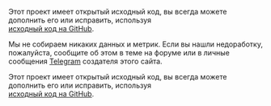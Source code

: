 <p>Этот проект имеет открытый исходный код, вы всегда можете дополнить его или исправить, используя<br><i class="bi bi-github"></i> <a href="https://github.com/1dontkillme/trainingchecker" target="_blank" rel="noopener noreferrer">исходный код на GitHub</a>.</p>
<p>Мы не собираем никаких данных и метрик. Если вы нашли недоработку, пожалуйста, сообщите об этом в теме на форуме или в личные сообщения <a href="https://t.me/m/kZePPo93OTIy" target="_blank" rel="noopener noreferrer"><i class="bi bi-telegram"></i> Telegram</a> создателя этого сайта.</p>
<p>Этот проект имеет открытый исходный код, вы всегда можете дополнить его или исправить, используя<br><i class="bi bi-github"></i> <a href="https://github.com/1dontkillme/trainingchecker" target="_blank" rel="noopener noreferrer">исходный код на GitHub</a>.</p>
